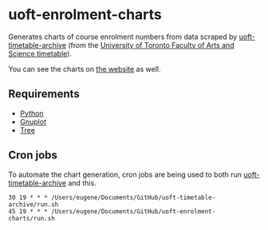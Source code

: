 # uoft-enrolment-charts

Generates charts of course enrolment numbers from data scraped by [uoft-timetable-archive][] (from the [University of Toronto Faculty of Arts and Science timetable](https://timetable.iit.artsci.utoronto.ca/)).

You can see the charts on [the website](https://echeung.me/uoft-enrolment-charts/) as well.


## Requirements

- [Python](https://www.python.org/)
- [Gnuplot](http://gnuplot.info/)
- [Tree](http://brewformulas.org/Tree)


## Cron jobs

To automate the chart generation, cron jobs are being used to both run [uoft-timetable-archive][] and this.

```
30 19 * * * /Users/eugene/Documents/GitHub/uoft-timetable-archive/run.sh
45 19 * * * /Users/eugene/Documents/GitHub/uoft-enrolment-charts/run.sh
```

[uoft-timetable-archive]: https://github.com/freeatnet/uoft-timetable-archive
